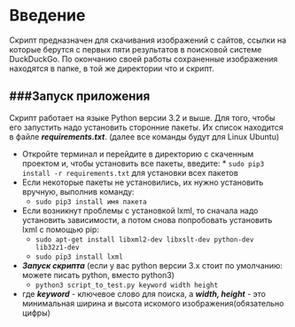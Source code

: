 Введение
=============
  Скрипт предназначен для скачивания изображений с сайтов, ссылки на которые берутся с первых пяти результатов в поисковой   системе DuckDuckGo. По окончанию своей работы сохраненные изображения находятся в папке, в той же директории что и скрипт.
  
###Запуск приложения
 ------------------
Скрипт работает на языке Python версии  3.2 и выше. Для того, чтобы его запустить надо установить сторонние пакеты. Их список находится в файле ***requirements.txt***. (далее все команды будут для Linux Ubuntu)
* Откройте терминал и перейдите в директорию с скаченным проектом и, чтобы установить все пакеты, введите:
       * ```sudo pip3 install -r requirements.txt``` для установки всех пакетов
* Если некоторые пакеты не установились, их нужно установить вручную, выполнив команду:
  * ```sudo pip3 install имя пакета```
* Если возникнут проблемы с установкой lxml, то сначала надо установить зависимости,  а потом снова попробовать установить  lxml с помощью  pip:
  * ```sudo apt-get install libxml2-dev libxslt-dev python-dev lib32z1-dev ```
  * ```sudo pip3 install lxml```
*  ***Запуск скрипта*** (если у вас  python  версии 3.x стоит по умолчанию: можете писать  python , вместо  python3)
  * ```python3 script_to_test.py keyword width height```
 * где ***keyword*** - ключевое слово для поиска ,  а ***width , height*** -  это минимальная ширина и высота искомого изображения(обязательно цифры)
